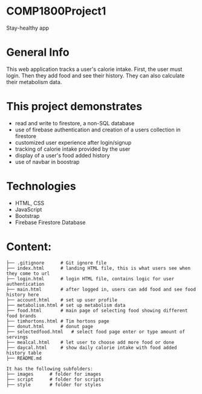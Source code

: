# COMP1800Project1
Stay-healthy app

# General Info
This web application tracks a user's calorie intake. 
First, the user must login. 
Then they add food and see their history.
They can also calculate their metabolism data.

# This project demonstrates
* read and write to firestore, a non-SQL database
* use of firebase authentication and creation of a users collection in firestore
* customized user experience after login/signup
* tracking of calorie intake provided by the user
* display of a user's food added history
* use of navbar in boostrap


# Technologies
* HTML, CSS
* JavaScript
* Bootstrap
* Firebase Firestore Database


# Content:
```
├── .gitignore		# Git ignore file
├── index.html		# landing HTML file, this is what users see when they come to url
├── login.html		# login HTML file, contains logic for user authentication
├── main.html	    # after logged in, users can add food and see food history here
├── account.html    # set up user profile
├── metabolism.html	# set up metabolism data
├── food.html		# main page of selecting food showing different food brands
├── timhortons.html	# Tim hortons page
├── donut.html		# donut page
├── selectedfood.html	# select food page enter or type amount of servings
├── mealcal.html	# let user to choose add more food or done
├── daycal.html		# show daily calorie intake with food added history table
├── README.md

It has the following subfolders:
├── images		# folder for images
├── script		# folder for scripts
├── style		# folder for styles
```
